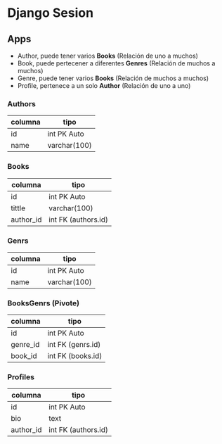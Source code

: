 # Django Sesion

## Apps

- Author, puede tener varios **Books** (Relación de uno a muchos)
- Book, puede pertecener a diferentes **Genres** (Relación de muchos a muchos)
- Genre, puede tener varios **Books** (Relación de muchos a muchos)
- Profile, pertenece a un solo **Author** (Relación de uno a uno)

### Authors

| columna | tipo         |
| ------- | ------------ |
| id      | int PK Auto  |
| name    | varchar(100) |

### Books

| columna   | tipo                |
| --------- | ------------------- |
| id        | int PK Auto         |
| tittle    | varchar(100)        |
| author_id | int FK (authors.id) |

### Genrs

| columna | tipo         |
| ------- | ------------ |
| id      | int PK Auto  |
| name    | varchar(100) |

### BooksGenrs (Pivote)

| columna  | tipo              |
| -------- | ----------------- |
| id       | int PK Auto       |
| genre_id | int FK (genrs.id) |
| book_id  | int FK (books.id) |

### Profiles

| columna   | tipo                |
| --------- | ------------------- |
| id        | int PK Auto         |
| bio       | text                |
| author_id | int FK (authors.id) |
